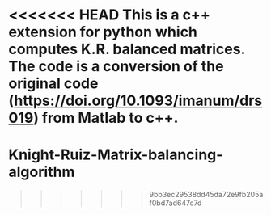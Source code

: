<<<<<<< HEAD
This is a c++ extension for python which computes K.R. balanced matrices. The code is a conversion of the original code (https://doi.org/10.1093/imanum/drs019) from Matlab to c++. 
=======
# Knight-Ruiz-Matrix-balancing-algorithm
>>>>>>> 9bb3ec29538dd45da72e9fb205af0bd7ad647c7d
